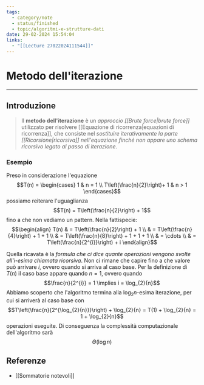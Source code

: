 ```yaml
---
tags:
  - category/note
  - status/finished
  - topic/algoritmi-e-strutture-dati
date: 29-02-2024 15:54:04
links:
  - "[[Lecture 27022024111544]]"
---
```

# Metodo dell'iterazione
---
## Introduzione
> Il **metodo dell'iterazione** è un _approccio [[Brute force|brute force]]_ utilizzato per risolvere [[Equazione di ricorrenza|equazioni di ricorrenza]], che consiste nel _sostituire iterativamente la parte [[Ricorsione|ricorsiva]] nell'equazione finché non appare uno schema ricorsivo legato al passo di iterazione_.

### Esempio
Preso in considerazione l'equazione
$$T(n) = \begin{cases} 1 & n = 1 \\ T\left(\frac{n}{2}\right)+ 1 & n > 1 \end{cases}$$
possiamo reiterare l'uguaglianza
$$T(n) = T\left(\frac{n}{2}\right) + 1$$
fino a che non vediamo un pattern. Nella fattispecie:
$$\begin{align} T(n) & = T\left(\frac{n}{2}\right) + 1 \\ & = T\left(\frac{n}{4}\right) + 1 + 1 \\ & = T\left(\frac{n}{8}\right) + 1 + 1 + 1 \\ & = \cdots \\ & = T\left(\frac{n}{2^{i}}\right) + i \end{align}$$

Quella ricavata è la _formula che ci dice quante operazioni vengono svolte all'$i$-esima chiamata ricorsiva_. Non ci rimane che capire fino a che valore può arrivare $i$, ovvero quando si arriva al caso base.
Per la definizione di $T(n)$ il caso base appare quando $n = 1$, ovvero quando
$$\frac{n}{2^{i}} = 1 \implies i = \log_{2}{n}$$
Abbiamo scoperto che l'algoritmo termina alla $\log_{2}{n}$-esima iterazione, per cui si arriverà al caso base con
$$T\left(\frac{n}{2^{\log_{2}{n}}}\right) + \log_{2}{n} = T(1) + \log_{2}{n} = 1 + \log_{2}{n}$$
operazioni eseguite. Di conseguenza la complessità computazionale dell'algoritmo sarà
$$\Theta(\log{n})$$

## Referenze
- [[Sommatorie notevoli]]
